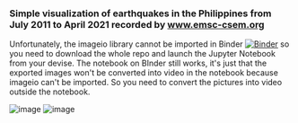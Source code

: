 ### Simple visualization of earthquakes in the Philippines from July 2011 to April 2021 recorded by www.emsc-csem.org

Unfortunately, the imageio library cannot be imported in Binder [![Binder](https://mybinder.org/badge_logo.svg)](https://mybinder.org/v2/gh/miguel123-gis/PH-earthquakes-visualization/master) so you need to download the whole repo and launch the Jupyter Notebook from your devise. The notebook on BInder still works, it's just that the exported images won't be converted into video in the notebook because imageio can't be imported. So you need to convert the pictures into video outside the notebook. 

![image](https://user-images.githubusercontent.com/63440740/116871758-598cfe80-ac47-11eb-970c-ee63e4400bfd.png)
![image](https://user-images.githubusercontent.com/63440740/116871778-60b40c80-ac47-11eb-834d-69b40921bede.png)

